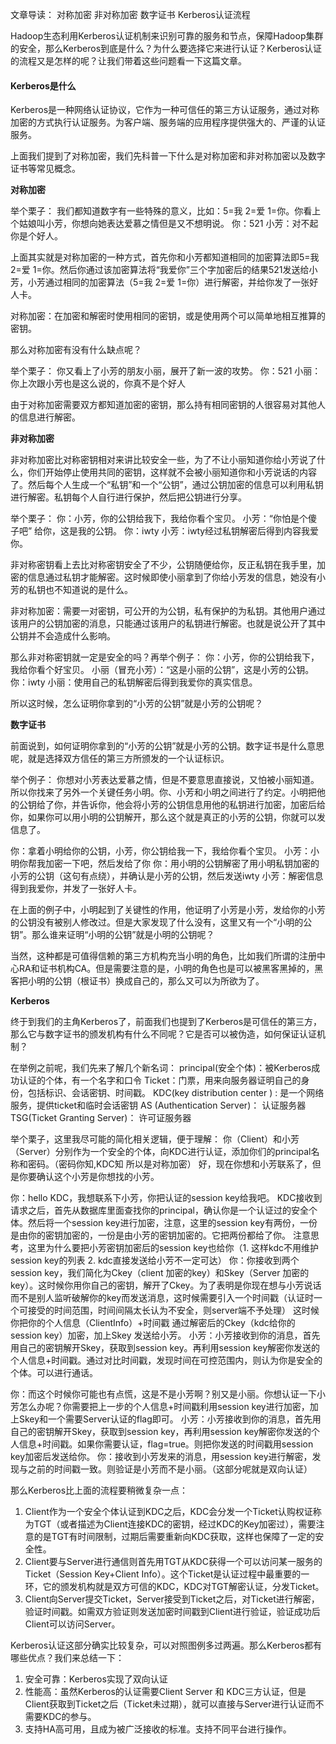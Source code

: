 文章导读：
对称加密
非对称加密
数字证书
Kerberos认证流程

Hadoop生态利用Kerberos认证机制来识别可靠的服务和节点，保障Hadoop集群的安全，那么Kerberos到底是什么？为什么要选择它来进行认证？Kerberos认证的流程又是怎样的呢？让我们带着这些问题看一下这篇文章。

#### Kerberos是什么

Kerberos是一种网络认证协议，它作为一种可信任的第三方认证服务，通过对称加密的方式执行认证服务。为客户端、服务端的应用程序提供强大的、严谨的认证服务。

上面我们提到了对称加密，我们先科普一下什么是对称加密和非对称加密以及数字证书等常见概念。

**对称加密**

举个栗子：
我们都知道数字有一些特殊的意义，比如：5=我 2=爱 1=你。你看上个姑娘叫小芳，你想向她表达爱慕之情但是又不想明说。
你：521
小芳：对不起你是个好人。

上面其实就是对称加密的一种方式，首先你和小芳都知道相同的加密算法即5=我 2=爱 1=你。然后你通过该加密算法将“我爱你”三个字加密后的结果521发送给小芳，小芳通过相同的加密算法（5=我 2=爱 1=你）进行解密，并给你发了一张好人卡。

对称加密：在加密和解密时使用相同的密钥，或是使用两个可以简单地相互推算的密钥。

那么对称加密有没有什么缺点呢？

举个栗子：
你又看上了小芳的朋友小丽，展开了新一波的攻势。
你：521
小丽：你上次跟小芳也是这么说的，你真不是个好人

由于对称加密需要双方都知道加密的密钥，那么持有相同密钥的人很容易对其他人的信息进行解密。

**非对称加密**

非对称加密比对称密钥相对来讲比较安全一些，为了不让小丽知道你给小芳说了什么，你们开始停止使用共同的密钥，这样就不会被小丽知道你和小芳说话的内容了。然后每个人生成一个“私钥”和一个“公钥”，通过公钥加密的信息可以利用私钥进行解密。私钥每个人自行进行保护，然后把公钥进行分享。

举个栗子：
你：小芳，你的公钥给我下，我给你看个宝贝。
小芳：“你怕是个傻子吧” 给你，这是我的公钥。
你：iwty
小芳：iwty经过私钥解密后得到内容我爱你。

非对称密钥看上去比对称密钥安全了不少，公钥随便给你，反正私钥在我手里，加密的信息通过私钥才能解密。这时候即使小丽拿到了你给小芳发的信息，她没有小芳的私钥也不知道说的是什么。

非对称加密：需要一对密钥，可公开的为公钥，私有保护的为私钥。其他用户通过该用户的公钥加密的消息，只能通过该用户的私钥进行解密。也就是说公开了其中公钥并不会造成什么影响。

那么非对称密钥就一定是安全的吗？再举个例子：
你：小芳，你的公钥给我下，我给你看个好宝贝。
小丽（冒充小芳）：“这是小丽的公钥”，这是小芳的公钥。
你：iwty
小丽：使用自己的私钥解密后得到我爱你的真实信息。

所以这时候，怎么证明你拿到的“小芳的公钥”就是小芳的公钥呢？

**数字证书**

前面说到，如何证明你拿到的“小芳的公钥”就是小芳的公钥。数字证书是什么意思呢，就是选择双方信任的第三方所颁发的一个认证标识。

举个例子：
你想对小芳表达爱慕之情，但是不要意思直接说，又怕被小丽知道。所以你找来了另外一个关键任务小明。你、小芳和小明之间进行了约定。小明把他的公钥给了你，并告诉你，他会将小芳的公钥信息用他的私钥进行加密，加密后给你，如果你可以用小明的公钥解开，那么这个就是真正的小芳的公钥，你就可以发信息了。

你：拿着小明给你的公钥，小芳，你公钥给我一下，我给你看个宝贝。
小芳：小明你帮我加密一下吧，然后发给了你
你：用小明的公钥解密了用小明私钥加密的小芳的公钥（这句有点绕），并确认是小芳的公钥，然后发送iwty
小芳：解密信息得到我爱你，并发了一张好人卡。

在上面的例子中，小明起到了关键性的作用，他证明了小芳是小芳，发给你的小芳的公钥没有被别人修改过。但是大家发现了什么没有，这里又有一个“小明的公钥”。那么谁来证明“小明的公钥”就是小明的公钥呢？

当然，这种都是可值得信赖的第三方机构充当小明的角色，比如我们所谓的注册中心RA和证书机构CA。但是需要注意的是，小明的角色也是可以被黑客黑掉的，黑客把小明的公钥（根证书）换成自己的，那么又可以为所欲为了。

**Kerberos**

终于到我们的主角Kerberos了，前面我们也提到了Kerberos是可信任的第三方，那么它与数字证书的颁发机构有什么不同呢？它是否可以被伪造，如何保证认证机制？

在举例之前呢，我们先来了解几个新名词：
principal(安全个体)：被Kerberos成功认证的个体，有一个名字和口令
Ticket：门票，用来向服务器证明自己的身份，包括标识、会话密钥、时间戳。
KDC(key distribution center ) : 是一个网络服务，提供ticket和临时会话密钥
AS (Authentication Server)： 认证服务器
TSG(Ticket Granting Server)： 许可证服务器

举个栗子，这里我尽可能的简化相关逻辑，便于理解：
你（Client）和小芳（Server）分别作为一个安全的个体，向KDC进行认证，添加你们的principal名称和密码。（密码你知,KDC知 所以是对称加密）
好，现在你想和小芳联系了，但是你要确认这个小芳是你想找的小芳。

你：hello KDC，我想联系下小芳，你把认证的session key给我吧。
KDC接收到请求之后，首先从数据库里面查找你的principal，确认你是一个认证过的安全个体。然后将一个session key进行加密，注意，这里的session key有两份，一份是由你的密钥加密的，一份是由小芳的密钥加密的。它把两份都给了你。
注意思考，这里为什么要把小芳密钥加密后的session key也给你（1. 这样kdc不用维护session key的列表 2. kdc直接发送给小芳不一定可达）
你：你接收到两个session key，我们简化为Ckey（client 加密的key）和Skey（Server 加密的key）。这时候你用你自己的密钥，解开了Ckey。为了表明是你现在想与小芳说话而不是别人监听破解你的key而发送消息，这时候需要引入一个时间戳（认证时一个可接受的时间范围，时间间隔太长认为不安全，则server端不予处理）
这时候你把你的个人信息（ClientInfo）+时间戳 通过解密后的Ckey（kdc给你的session key）加密，加上Skey 发送给小芳。
小芳：小芳接收到你的消息，首先用自己的密钥解开Skey，获取到session key。再利用session key解密你发送的个人信息+时间戳。通过对比时间戳，发现时间在可控范围内，则认为你是安全的个体。可以进行通话。


你：而这个时候你可能也有点慌，这是不是小芳啊？别又是小丽。你想认证一下小芳怎么办呢？你需要把上一步的个人信息+时间戳利用session key进行加密，加上Skey和一个需要Server认证的flag即可。
小芳：小芳接收到你的消息，首先用自己的密钥解开Skey，获取到session key，再利用session key解密你发送的个人信息+时间戳。如果你需要认证，flag=true。则把你发送的时间戳用session key加密后发送给你。
你：接收到小芳发来的消息，用session key进行解密，发现与之前的时间戳一致。则验证是小芳而不是小丽。（这部分呢就是双向认证）

那么Kerberos比上面的流程要稍微复杂一点：
1. Client作为一个安全个体认证到KDC之后，KDC会分发一个Ticket认购权证称为TGT（或者描述为Client连接KDC的密钥，经过KDC的Key加密过），需要注意的是TGT有时间限制，过期后需要重新向KDC获取，这样也保障了一定的安全性。
2. Client要与Server进行通信则首先用TGT从KDC获得一个可以访问某一服务的Ticket（Session Key+Client Info）。这个Ticket是认证过程中最重要的一环，它的颁发机构就是双方可信的KDC，KDC对TGT解密认证，分发Ticket。
3. Client向Server提交Ticket，Server接受到Ticket之后，对Ticket进行解密，验证时间戳。如需双方验证则发送加密时间戳到Client进行验证，验证成功后Client可以访问Server。


Kerberos认证这部分确实比较复杂，可以对照图例多过两遍。那么Kerberos都有哪些优点？我们来总结一下：
1. 安全可靠：Kerberos实现了双向认证
2. 性能高：虽然Kerberos的认证需要Client Server 和 KDC三方认证，但是Client获取到Ticket之后（Ticket未过期），就可以直接与Server进行认证而不需要KDC的参与。
3. 支持HA高可用，且成为被广泛接收的标准。支持不同平台进行操作。

